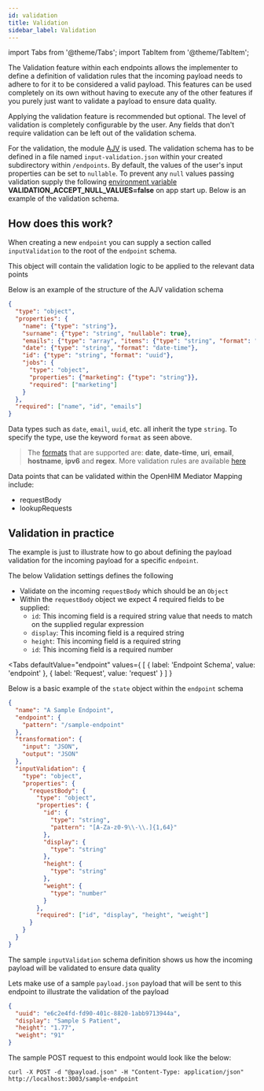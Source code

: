 ```yaml
---
id: validation
title: Validation
sidebar_label: Validation
---
```


import Tabs from '@theme/Tabs';
import TabItem from '@theme/TabItem';

The Validation feature within each endpoints allows the implementer to define a definition of validation rules that the incoming payload needs to adhere to for it to be considered a valid payload.
This features can be used completely on its own without having to execute any of the other features if you purely just want to validate a payload to ensure data quality.

Applying the validation feature is recommended but optional. The level of validation is completely configurable by the user. Any fields that don't require validation can be left out of the validation schema.

For the validation, the module [AJV](https://www.npmjs.com/package/ajv) is used. The validation schema has to be defined in a file named `input-validation.json` within your created subdirectory within `/endpoints`. By default, the values of the user's input properties can be set to `nullable`. To prevent any `null` values passing validation supply the following [environment variable](../gettingStarted/setup.md#environment-variables) **VALIDATION_ACCEPT_NULL_VALUES=false** on app start up. Below is an example of the validation schema.

## How does this work?

When creating a new `endpoint` you can supply a section called `inputValidation` to the root of the `endpoint` schema.

This object will contain the validation logic to be applied to the relevant data points

Below is an example of the structure of the AJV validation schema

```json
{
  "type": "object",
  "properties": {
    "name": {"type": "string"},
    "surname": {"type": "string", "nullable": true},
    "emails": {"type": "array", "items": {"type": "string", "format": "email"}},
    "date": {"type": "string", "format": "date-time"},
    "id": {"type": "string", "format": "uuid"},
    "jobs": {
      "type": "object",
      "properties": {"marketing": {"type": "string"}},
      "required": ["marketing"]
    }
  },
  "required": ["name", "id", "emails"]
}
```

Data types such as `date`, `email`, `uuid`, etc. all inherit the type `string`. To specify the type, use the keyword `format` as seen above.

> The [formats](https://github.com/epoberezkin/ajv/blob/master/KEYWORDS.md#format) that are supported are: **date**, **date-time**, **uri**, **email**, **hostname**, **ipv6** and **regex**. More validation rules are available [here](https://www.npmjs.com/package/ajv#validation-keywords)

Data points that can be validated within the OpenHIM Mediator Mapping include:

- requestBody
- lookupRequests

## Validation in practice

The example is just to illustrate how to go about defining the payload validation for the incoming payload for a specific `endpoint`.

The below Validation settings defines the following

- Validate on the incoming `requestBody` which should be an `Object`
- Within the `requestBody` object we expect 4 required fields to be supplied:
  - `id`: This incoming field is a required string value that needs to match on the supplied regular expression
  - `display`: This incoming field is a required string
  - `height`: This incoming field is a required string
  - `id`: This incoming field is a required number

<Tabs
  defaultValue="endpoint"
  values={
    [
      { label: 'Endpoint Schema', value: 'endpoint' },
      { label: 'Request', value: 'request' }
    ]
  }
>
<TabItem value="endpoint">

Below is a basic example of the `state` object within the `endpoint` schema

```json {6-9}
{
  "name": "A Sample Endpoint",
  "endpoint": {
    "pattern": "/sample-endpoint"
  },
  "transformation": {
    "input": "JSON",
    "output": "JSON"
  },
  "inputValidation": {
    "type": "object",
    "properties": {
      "requestBody": {
        "type": "object",
        "properties": {
          "id": {
            "type": "string",
            "pattern": "[A-Za-z0-9\\-\\.]{1,64}"
          },
          "display": {
            "type": "string"
          },
          "height": {
            "type": "string"
          },
          "weight": {
            "type": "number"
          }
        },
        "required": ["id", "display", "height", "weight"]
      }
    }
  }
}
```

</TabItem>
<TabItem value="request">

The sample `inputValidation` schema definition shows us how the incoming payload will be validated to ensure data quality

Lets make use of a sample `payload.json` payload that will be sent to this endpoint to illustrate the validation of the payload

```json
{
  "uuid": "e6c2e4fd-fd90-401c-8820-1abb9713944a",
  "display": "Sample S Patient",
  "height": "1.77",
  "weight": "91"
}
```

The sample POST request to this endpoint would look like the below:

```curl
curl -X POST -d "@payload.json" -H "Content-Type: application/json" http://localhost:3003/sample-endpoint
```

</TabItem>
</Tabs>
